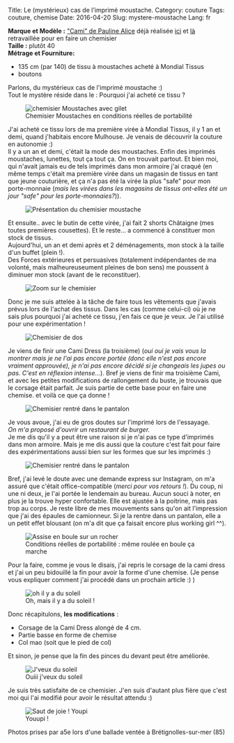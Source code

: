 Title: Le (mystérieux) cas de l'imprimé moustache. 
Category: couture
Tags: couture, chemise
Date: 2016-04-20
Slug: mystere-moustache
Lang: fr

**Marque et Modèle :** ["Cami" de Pauline Alice](http://www.paulinealicepatterns.com/robe-cami) déjà réalisée [ici](http://mllecarnot.org/robe-madras.html) et [là](http://mllecarnot.org/robe-ikat.html) retravaillée pour en faire un chemisier<br>
**Taille :** plutôt 40<br>
**Métrage et Fourniture:**<br>
- 135 cm (par 140) de tissu à moustaches acheté à Mondial Tissus<br>
- boutons<br>

Parlons, du mystérieux cas de l'imprimé moustache :)<br>
Tout le mystère réside dans le : Pourquoi j'ai acheté ce tissu ? 

<figure>
	<img src="/images/Moustaches_Reelle.JPG" alt="chemisier Moustaches avec gilet">
	<figcaption>Chemisier Moustaches en conditions réelles de portabilité</figcaption>
</figure>

J'ai acheté ce tissu lors de ma première virée à Mondial Tissus, il y 1 an et demi, quand j'habitais encore Mulhouse. Je venais de découvrir la couture en autonomie :)<br>
Il y a un an et demi, c'était la mode des moustaches. Enfin des imprimés moustaches, lunettes, tout ça tout ça. On en trouvait partout. 
Et bien moi, qui n'avait jamais eu de tels imprimés dans mon armoire j'ai craqué (en même temps c'était ma première virée dans un magasin de tissus en tant que jeune couturière, et ça n'a pas été la virée la plus "safe" pour mon porte-monnaie (*mais les virées dans les magasins de tissus ont-elles été un jour "safe" pour les porte-monnaies?*)). 

<figure>
	<img src="/images/Moustaches_face.JPG" alt="Présentation du chemisier moustache">
</figure>

Et ensuite.. avec le butin de cette virée, j'ai fait 2 shorts Châtaigne (mes toutes premières cousettes). Et le reste... a commencé à constituer mon stock de tissus.
<br>
Aujourd'hui, un an et demi après et 2 déménagements, mon stock à la taille d'un buffet (plein !).<br> Des Forces extérieures et persuasives (totalement indépendantes de ma volonté, mais malheureuseument pleines de bon sens) me poussent à diminuer mon stock (avant de le reconstituer). 

<figure>
	<img src="/images/Moustaches_zoom.JPG" alt="Zoom sur le chemisier">
</figure>

Donc je me suis attelée à la tâche de faire tous les vêtements que j'avais prévus lors de l'achat des tissus. 
Dans les cas (comme celui-ci) où je ne sais plus pourquoi j'ai acheté ce tissu, j'en fais ce que je veux. Je l'ai utilisé pour une expérimentation ! 

<figure>
	<img src="/images/Moustaches_Dos.JPG" alt="Chemisier de dos">
</figure>


Je viens de finir une Cami Dress (la troisième) (*oui oui je vais vous la montrer mais je ne l'ai pas encore portée (donc elle n'est pas encore vraiment approuvée), je n'ai pas encore décidé si je changeais les jupes ou pas. C'est en réflexion intense...*). 
Bref je viens de finir ma troisième Cami, et avec les petites modifications de rallongement du buste, je trouvais que le corsage était parfait. 
Je suis partie de cette base pour en faire une chemise. 
et voilà ce que ça donne ! 

<figure>
	<img src="/images/Moustaches_DsPants.JPG" alt="Chemisier rentré dans le pantalon">
</figure>


Je vous avoue, j'ai eu de gros doutes sur l'imprimé lors de l'essayage.<br> *On m'a proposé d'ouvrir un restaurant de burger.*<br> Je me dis qu'il y a peut être une raison si je n'ai pas ce type d'imprimés dans mon armoire. Mais je me dis aussi que la couture c'est fait pour faire des expérimentations aussi bien sur les formes que sur les imprimés :)

<figure>
	<img src="/images/Moustaches_DsPantsZoom.JPG" alt="Chemisier rentré dans le pantalon">
</figure>

Bref, j'ai levé le doute avec une demande express sur Instagram, on m'a assuré que c'était office-compatible (*merci pour vos retours !*). 
Du coup, ni une ni deux, je l'ai portée le lendemain au bureau. 
Aucun souci à noter, en plus je la trouve hyper confortable. Elle est ajustée à la poitrine, mais pas trop au corps. Je reste libre de mes mouvements sans qu'on ait l'impression que j'ai des épaules de camionneur. Si je la rentre dans un pantalon, elle a un petit effet blousant (on m'a dit que ça faisait encore plus working girl ^^).

<figure>
	<img src="/images/Moustaches_boule.JPG" alt="Assise en boule sur un rocher">
	<figcaption>Conditions réelles de portabilité : même roulée en boule ça marche </figcaption>
</figure>

Pour la faire, comme je vous le disais, j'ai repris le corsage de la cami dress et j'ai un peu bidouillé la fin pour avoir la forme d'une chemise. (Je pense vous expliquer comment j'ai procédé dans un prochain article :) )

<figure>
	<img src="/images/Moustaches_Soleil.JPG" alt="oh il y a du soleil">
	<figcaption>Oh, mais il y a du soleil !</figcaption>
</figure>

Donc récapitulons, **les modifications** :<br>
- Corsage de la Cami Dress alongé de 4 cm.<br>
- Partie basse en forme de chemise<br>
- Col mao (soit que le pied de col)<br>

Et sinon, je pense que la fin des pinces du devant peut être améliorée. 

<figure>
	<img src="/images/Moustaches_SoleilHourra.JPG" alt="J'veux du soleil">
	<figcaption>Ouiii j'veux du soleil</figcaption>
</figure>

Je suis très satisfaite de ce chemisier. J'en suis d'autant plus fière que c'est moi qui l'ai modifié pour avoir le résultat attendu :)

<figure>
	<img src="/images/Moustaches_SoleilYoupi.JPG" alt="Saut de joie ! Youpi">
		<figcaption>Youupi ! </figcaption>
</figure>

Photos prises par a5e lors d'une ballade ventée à Brétignolles-sur-mer (85)
